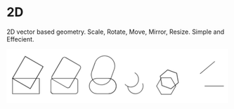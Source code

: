 # 2D

2D vector based geometry. Scale, Rotate, Move, Mirror, Resize. Simple and Effecient.

![](screenshots/demo.png?raw=true "Demo") 
